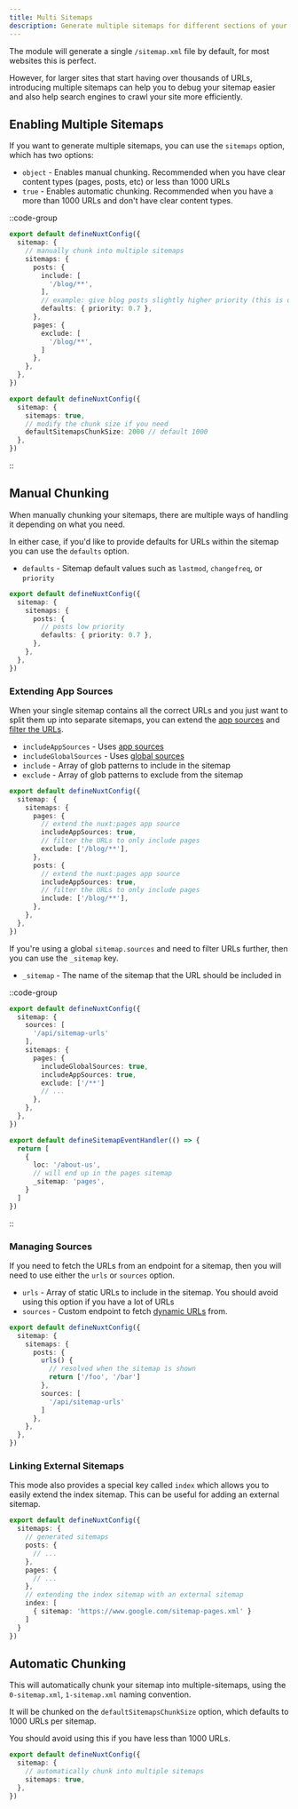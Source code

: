 ```yaml
---
title: Multi Sitemaps
description: Generate multiple sitemaps for different sections of your site.
---
```


The module will generate a single `/sitemap.xml` file by default, for most websites this is perfect.

However, for larger sites that start having over thousands of URLs, introducing multiple sitemaps can help
you to debug your sitemap easier and also help search engines to crawl your site more efficiently.

## Enabling Multiple Sitemaps

If you want to generate multiple sitemaps, you can use the `sitemaps` option, which has two options:
- `object` - Enables manual chunking. Recommended when you have clear content types (pages, posts, etc) or less than 1000 URLs
- `true` - Enables automatic chunking. Recommended when you have a more than 1000 URLs and don't have clear content types.

::code-group

```ts [Manual Chunking]
export default defineNuxtConfig({
  sitemap: {
    // manually chunk into multiple sitemaps
    sitemaps: {
      posts: {
        include: [
          '/blog/**',
        ],
        // example: give blog posts slightly higher priority (this is optional)
        defaults: { priority: 0.7 },
      },
      pages: {
        exclude: [
          '/blog/**',
        ]
      },
    },
  },
})
```

```ts [Automatic Chunking]
export default defineNuxtConfig({
  sitemap: {
    sitemaps: true,
    // modify the chunk size if you need
    defaultSitemapsChunkSize: 2000 // default 1000
  },
})
```

::

## Manual Chunking

When manually chunking your sitemaps, there are multiple ways of handling it depending on what you need.

In either case, if you'd like to provide defaults for URLs within the sitemap you can use the `defaults` option.

- `defaults` - Sitemap default values such as `lastmod`, `changefreq`, or `priority`

```ts
export default defineNuxtConfig({
  sitemap: {
    sitemaps: {
      posts: {
        // posts low priority
        defaults: { priority: 0.7 },
      },
    },
  },
})
```

### Extending App Sources

When your single sitemap contains all the correct URLs and you just want to split them up into separate sitemaps,
you can extend the [app sources](/docs/sitemap/getting-started/data-sources) and [filter the URLs](/docs/sitemap/guides/filtering-urls).

- `includeAppSources` - Uses [app sources](/docs/sitemap/getting-started/data-sources)
- `includeGlobalSources` - Uses [global sources](/docs/sitemap/getting-started/data-sources)
- `include` - Array of glob patterns to include in the sitemap
- `exclude` - Array of glob patterns to exclude from the sitemap

```ts [nuxt.config.ts]
export default defineNuxtConfig({
  sitemap: {
    sitemaps: {
      pages: {
        // extend the nuxt:pages app source
        includeAppSources: true,
        // filter the URLs to only include pages
        exclude: ['/blog/**'],
      },
      posts: {
        // extend the nuxt:pages app source
        includeAppSources: true,
        // filter the URLs to only include pages
        include: ['/blog/**'],
      },
    },
  },
})
```

If you're using a global `sitemap.sources` and need to filter URLs further, then you can use the `_sitemap` key.

- `_sitemap` - The name of the sitemap that the URL should be included in

::code-group

```ts [nuxt.config.ts]
export default defineNuxtConfig({
  sitemap: {
    sources: [
      '/api/sitemap-urls'
    ],
    sitemaps: {
      pages: {
        includeGlobalSources: true,
        includeAppSources: true,
        exclude: ['/**']
        // ...
      },
    },
  },
})
```

```ts [server/api/sitemap-urls.ts]
export default defineSitemapEventHandler(() => {
  return [
    {
      loc: '/about-us',
      // will end up in the pages sitemap
      _sitemap: 'pages',
    }
  ]
})
```

::

### Managing Sources

If you need to fetch the URLs from an endpoint for a sitemap, then you will need to use either the `urls` or `sources` option.

- `urls` - Array of static URLs to include in the sitemap. You should avoid using this option if you have a lot of URLs
- `sources` - Custom endpoint to fetch [dynamic URLs](/docs/sitemap/guides/dynamic-urls) from.

```ts
export default defineNuxtConfig({
  sitemap: {
    sitemaps: {
      posts: {
        urls() {
          // resolved when the sitemap is shown
          return ['/foo', '/bar']
        },
        sources: [
          '/api/sitemap-urls'
        ]
      },
    },
  },
})
```

### Linking External Sitemaps

This mode also provides a special key called `index` which allows you to easily extend the index sitemap. This can be useful
for adding an external sitemap.

```ts
export default defineNuxtConfig({
  sitemaps: {
    // generated sitemaps
    posts: {
      // ...
    },
    pages: {
      // ...
    },
    // extending the index sitemap with an external sitemap
    index: [
      { sitemap: 'https://www.google.com/sitemap-pages.xml' }
    ]
  }
})
```

## Automatic Chunking

This will automatically chunk your sitemap into multiple-sitemaps, using the `0-sitemap.xml`, `1-sitemap.xml` naming convention.

It will be chunked on the `defaultSitemapsChunkSize` option, which defaults to 1000 URLs per sitemap.

You should avoid using this if you have less than 1000 URLs.

```ts
export default defineNuxtConfig({
  sitemap: {
    // automatically chunk into multiple sitemaps
    sitemaps: true,
  },
})
```
